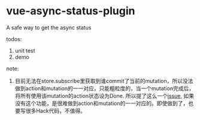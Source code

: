 # vue-async-status-plugin
A safe way to get the async status

todos:
1. unit test
2. demo

note:
1. 目前无法在store.subscribe里获取到谁commit了当前的mutation，所以没法做到action和mutation的一一对应，只能粗粒度的，当一个mutation完成后，将所有使用该mutation的action状态设为Done. 所以提了这么一个[issue](https://github.com/vuejs/vuex/issues/1440), 如果没有这个功能，是很难做到action和mutation的一一对应的。即使做到了，也要写很多Hack代码，不值得。


